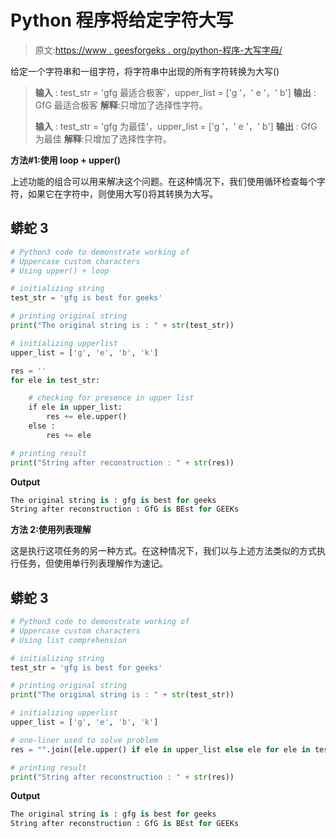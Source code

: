 # Python 程序将给定字符大写

> 原文:[https://www . geesforgeks . org/python-程序-大写字母/](https://www.geeksforgeeks.org/python-program-to-uppercase-the-given-characters/)

给定一个字符串和一组字符，将字符串中出现的所有字符转换为大写()

> **输入** : test_str = 'gfg 最适合极客'，upper_list = ['g '，' e '，' b']
> **输出** : GfG 最适合极客
> **解释**:只增加了选择性字符。
> 
> **输入** : test_str = 'gfg 为最佳'，upper_list = ['g '，' e '，' b']
> **输出** : GfG 为最佳
> **解释**:只增加了选择性字符。

**方法#1:使用 loop + upper()**

上述功能的组合可以用来解决这个问题。在这种情况下，我们使用循环检查每个字符，如果它在字符中，则使用大写()将其转换为大写。

## 蟒蛇 3

```py
# Python3 code to demonstrate working of 
# Uppercase custom characters
# Using upper() + loop

# initializing string
test_str = 'gfg is best for geeks'

# printing original string
print("The original string is : " + str(test_str))

# initializing upperlist 
upper_list = ['g', 'e', 'b', 'k']

res = ''
for ele in test_str:

    # checking for presence in upper list 
    if ele in upper_list:
        res += ele.upper()
    else :
        res += ele

# printing result 
print("String after reconstruction : " + str(res))
```

**Output**

```py
The original string is : gfg is best for geeks
String after reconstruction : GfG is BEst for GEEKs

```

**方法 2:使用列表理解**

这是执行这项任务的另一种方式。在这种情况下，我们以与上述方法类似的方式执行任务，但使用单行列表理解作为速记。

## 蟒蛇 3

```py
# Python3 code to demonstrate working of 
# Uppercase custom characters
# Using list comprehension

# initializing string
test_str = 'gfg is best for geeks'

# printing original string
print("The original string is : " + str(test_str))

# initializing upperlist 
upper_list = ['g', 'e', 'b', 'k']

# one-liner used to solve problem
res = "".join([ele.upper() if ele in upper_list else ele for ele in test_str])

# printing result 
print("String after reconstruction : " + str(res))
```

**Output**

```py
The original string is : gfg is best for geeks
String after reconstruction : GfG is BEst for GEEKs

```